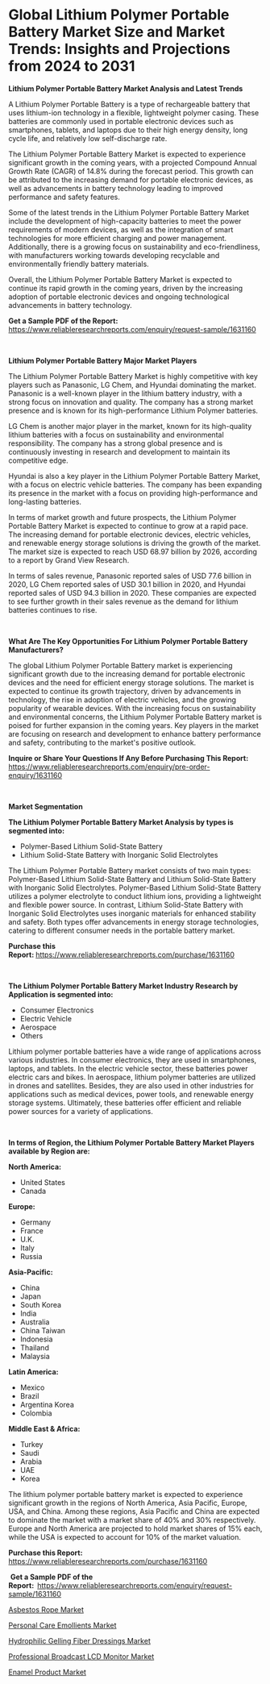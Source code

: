<p><h1>Global Lithium Polymer Portable Battery Market Size and Market Trends: Insights and Projections from 2024 to 2031</h1></p><p><strong>Lithium Polymer Portable Battery Market Analysis and Latest Trends</strong></p>
<p><p>A Lithium Polymer Portable Battery is a type of rechargeable battery that uses lithium-ion technology in a flexible, lightweight polymer casing. These batteries are commonly used in portable electronic devices such as smartphones, tablets, and laptops due to their high energy density, long cycle life, and relatively low self-discharge rate.</p><p>The Lithium Polymer Portable Battery Market is expected to experience significant growth in the coming years, with a projected Compound Annual Growth Rate (CAGR) of 14.8% during the forecast period. This growth can be attributed to the increasing demand for portable electronic devices, as well as advancements in battery technology leading to improved performance and safety features.</p><p>Some of the latest trends in the Lithium Polymer Portable Battery Market include the development of high-capacity batteries to meet the power requirements of modern devices, as well as the integration of smart technologies for more efficient charging and power management. Additionally, there is a growing focus on sustainability and eco-friendliness, with manufacturers working towards developing recyclable and environmentally friendly battery materials.</p><p>Overall, the Lithium Polymer Portable Battery Market is expected to continue its rapid growth in the coming years, driven by the increasing adoption of portable electronic devices and ongoing technological advancements in battery technology.</p></p>
<p><strong>Get a Sample PDF of the Report:&nbsp;</strong> <a href="https://www.reliableresearchreports.com/enquiry/request-sample/1631160">https://www.reliableresearchreports.com/enquiry/request-sample/1631160</a></p>
<p>&nbsp;</p>
<p><strong>Lithium Polymer Portable Battery Major Market Players</strong></p>
<p><p>The Lithium Polymer Portable Battery Market is highly competitive with key players such as Panasonic, LG Chem, and Hyundai dominating the market. Panasonic is a well-known player in the lithium battery industry, with a strong focus on innovation and quality. The company has a strong market presence and is known for its high-performance Lithium Polymer batteries.</p><p>LG Chem is another major player in the market, known for its high-quality lithium batteries with a focus on sustainability and environmental responsibility. The company has a strong global presence and is continuously investing in research and development to maintain its competitive edge.</p><p>Hyundai is also a key player in the Lithium Polymer Portable Battery Market, with a focus on electric vehicle batteries. The company has been expanding its presence in the market with a focus on providing high-performance and long-lasting batteries.</p><p>In terms of market growth and future prospects, the Lithium Polymer Portable Battery Market is expected to continue to grow at a rapid pace. The increasing demand for portable electronic devices, electric vehicles, and renewable energy storage solutions is driving the growth of the market. The market size is expected to reach USD 68.97 billion by 2026, according to a report by Grand View Research.</p><p>In terms of sales revenue, Panasonic reported sales of USD 77.6 billion in 2020, LG Chem reported sales of USD 30.1 billion in 2020, and Hyundai reported sales of USD 94.3 billion in 2020. These companies are expected to see further growth in their sales revenue as the demand for lithium batteries continues to rise.</p></p>
<p>&nbsp;</p>
<p><strong>What Are The Key Opportunities For Lithium Polymer Portable Battery Manufacturers?</strong></p>
<p><p>The global Lithium Polymer Portable Battery market is experiencing significant growth due to the increasing demand for portable electronic devices and the need for efficient energy storage solutions. The market is expected to continue its growth trajectory, driven by advancements in technology, the rise in adoption of electric vehicles, and the growing popularity of wearable devices. With the increasing focus on sustainability and environmental concerns, the Lithium Polymer Portable Battery market is poised for further expansion in the coming years. Key players in the market are focusing on research and development to enhance battery performance and safety, contributing to the market's positive outlook.</p></p>
<p><strong>Inquire or Share Your Questions If Any Before Purchasing This Report:</strong> <a href="https://www.reliableresearchreports.com/enquiry/pre-order-enquiry/1631160">https://www.reliableresearchreports.com/enquiry/pre-order-enquiry/1631160</a></p>
<p>&nbsp;</p>
<p><strong>Market Segmentation</strong></p>
<p><strong>The Lithium Polymer Portable Battery Market Analysis by types is segmented into:</strong></p>
<p><ul><li>Polymer-Based Lithium Solid-State Battery</li><li>Lithium Solid-State Battery with Inorganic Solid Electrolytes</li></ul></p>
<p><p>The Lithium Polymer Portable Battery market consists of two main types: Polymer-Based Lithium Solid-State Battery and Lithium Solid-State Battery with Inorganic Solid Electrolytes. Polymer-Based Lithium Solid-State Battery utilizes a polymer electrolyte to conduct lithium ions, providing a lightweight and flexible power source. In contrast, Lithium Solid-State Battery with Inorganic Solid Electrolytes uses inorganic materials for enhanced stability and safety. Both types offer advancements in energy storage technologies, catering to different consumer needs in the portable battery market.</p></p>
<p><strong>Purchase this Report:&nbsp;</strong><a href="https://www.reliableresearchreports.com/purchase/1631160">https://www.reliableresearchreports.com/purchase/1631160</a></p>
<p>&nbsp;</p>
<p><strong>The Lithium Polymer Portable Battery Market Industry Research by Application is segmented into:</strong></p>
<p><ul><li>Consumer Electronics</li><li>Electric Vehicle</li><li>Aerospace</li><li>Others</li></ul></p>
<p><p>Lithium polymer portable batteries have a wide range of applications across various industries. In consumer electronics, they are used in smartphones, laptops, and tablets. In the electric vehicle sector, these batteries power electric cars and bikes. In aerospace, lithium polymer batteries are utilized in drones and satellites. Besides, they are also used in other industries for applications such as medical devices, power tools, and renewable energy storage systems. Ultimately, these batteries offer efficient and reliable power sources for a variety of applications.</p></p>
<p>&nbsp;</p>
<p><strong>In terms of Region, the Lithium Polymer Portable Battery Market Players available by Region are:</strong></p>
<p>
    <p> <strong> North America: </strong>
        <ul>
            <li>United States</li>
            <li>Canada</li>
        </ul>
        </p> 
    <p> <strong> Europe: </strong>
        <ul>
            <li>Germany</li>
            <li>France</li>
            <li>U.K.</li>
            <li>Italy</li>
            <li>Russia</li>
        </ul>
        </p> 
    <p> <strong> Asia-Pacific: </strong>
        <ul>
            <li>China</li>
            <li>Japan</li>
            <li>South Korea</li>
            <li>India</li>
            <li>Australia</li>
            <li>China Taiwan</li>
            <li>Indonesia</li>
            <li>Thailand</li>
            <li>Malaysia</li>
        </ul>
        </p> 
    <p> <strong> Latin America: </strong>
        <ul>
            <li>Mexico</li>
            <li>Brazil</li>
            <li>Argentina Korea</li>
            <li>Colombia</li>
        </ul>
        </p> 
    <p> <strong> Middle East & Africa: </strong>
        <ul>
            <li>Turkey</li>
            <li>Saudi</li>
            <li>Arabia</li>
            <li>UAE</li>
            <li>Korea</li>
        </ul>
    </p>
    </p>
<p><p>The lithium polymer portable battery market is expected to experience significant growth in the regions of North America, Asia Pacific, Europe, USA, and China. Among these regions, Asia Pacific and China are expected to dominate the market with a market share of 40% and 30% respectively. Europe and North America are projected to hold market shares of 15% each, while the USA is expected to account for 10% of the market valuation.</p></p>
<p><strong>Purchase this Report: </strong><a href="https://www.reliableresearchreports.com/purchase/1631160">https://www.reliableresearchreports.com/purchase/1631160</a></p>
<p>&nbsp;<strong>Get a Sample PDF of the Report:&nbsp;&nbsp;</strong><a href="https://www.reliableresearchreports.com/enquiry/request-sample/1631160">https://www.reliableresearchreports.com/enquiry/request-sample/1631160</a></p>
<p><strong></strong></p>
<p><p><a href="https://view.publitas.com/reportprime-1/asbestos-rope-market-research-report-unlocks-analysis-on-the-market-financial-status-market-size-and-market-revenue-upto-2031/">Asbestos Rope Market</a></p><p><a href="https://github.com/moyahfrancoestellec51j635wcx/Market-Research-Report-List-1/blob/main/personal-care-emollients-market.md">Personal Care Emollients Market</a></p><p><a href="https://three-jumbo-f6d.notion.site/Hydrophilic-Gelling-Fiber-Dressings-Market-Size-Furnishes-Valuable-Information-Encompassing-Market-S-f37375d686334e4ca7de54d06a506a8a">Hydrophilic Gelling Fiber Dressings Market</a></p><p><a href="https://noble-drawer-34c.notion.site/Professional-Broadcast-LCD-Monitor-Market-Furnish-Information-about-Market-Size-Market-Share-Marke-bc355c0b2ec6463b8b978ddae6d7f699">Professional Broadcast LCD Monitor Market</a></p><p><a href="https://view.publitas.com/reportprime-1/enamel-product-market-with-the-goal-of-estimating-the-market-size-and-future-growth-potential-of-various-market-segments-based-on-component-applications-end-user-and-region/">Enamel Product Market</a></p></p>